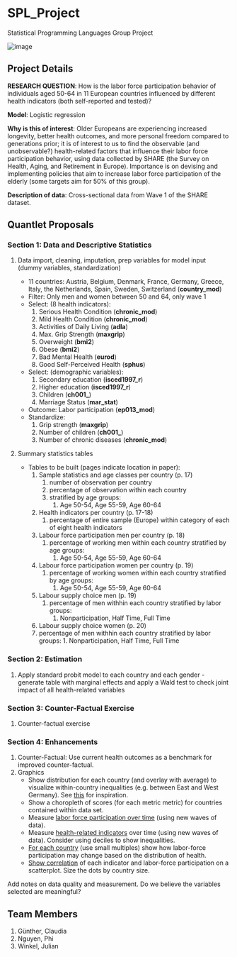 # SPL_Project

Statistical Programming Languages Group Project

![image](https://imgs.xkcd.com/comics/machine_learning.png)

## Project Details

**RESEARCH QUESTION**: How is the labor force participation behavior of individuals aged 50-64 in 11 European countries influenced by different health indicators (both self-reported and tested)?

**Model**: Logistic regression

**Why is this of interest**: Older Europeans are experiencing increased longevity, better health outcomes, and more personal freedom compared to generations prior; it is of interest to us to find the observable (and unobservable?) health-related factors that influence their labor force participation behavior, using data collected by SHARE (the Survey on Health, Aging, and Retirement in Europe). Importance is on devising and implementing policies that aim to increase labor force participation of the elderly (some targets aim for 50% of this group).

**Description of data**: Cross-sectional data from Wave 1 of the SHARE dataset.

## Quantlet Proposals

### Section 1: Data and Descriptive Statistics

1. Data import, cleaning, imputation, prep variables for model input (dummy variables, standardization)
    - 11 countries: Austria, Belgium, Denmark, France, Germany, Greece, Italy, the Netherlands, Spain, Sweden, Switzerland (**country_mod**)
    - Filter: Only men and women between 50 and 64, only wave 1
    - Select: (8 health indicators):
        1. Serious Health Condition (**chronic_mod**)
        2. Mild Health Condition (**chronic_mod**)
        3. Activities of Daily Living (**adla**)
        4. Max. Grip Strength (**maxgrip**)
        5. Overweight (**bmi2**)
        6. Obese (**bmi2**)
        7. Bad Mental Health (**eurod**)
        8. Good Self-Perceived Health (**sphus**)
    - Select: (demographic variables):
        1. Secondary education (**isced1997_r**)
        2. Higher education (**isced1997_r**)
        3. Children (**ch001_**)
        4. Marriage Status (**mar_stat**)
    - Outcome: Labor participation (**ep013_mod**)
    - Standardize:
        1. Grip strength (**maxgrip**)
        2. Number of children (**ch001_**)
        3. Number of chronic diseases (**chronic_mod**)

2. Summary statistics tables
    - Tables to be built (pages indicate location in paper):
        1. Sample statistics and age classes per country (p. 17)
            1. number of observation per country
            2. percentage of observation within each country
            3. stratified by age groups:
                1. Age 50-54, Age 55-59, Age 60-64
        2. Health indicators per country (p. 17-18)
            1. percentage of entire sample (Europe) within category of each of eight health indicators
        3. Labour force participation men per country (p. 18)
            1. percentage of working men within each country stratified by age groups:
                1. Age 50-54, Age 55-59, Age 60-64
        4. Labour force participation women per country (p. 19)
            1. percentage of working women within each country stratified by age groups:
                1. Age 50-54, Age 55-59, Age 60-64
        5. Labour supply choice men (p. 19)
            1. percentage of men withhin each country stratified by labor groups:
                1. Nonparticipation, Half Time, Full Time
        6. Labour supply choice women (p. 20)
        1. percentage of men withhin each country stratified by labor groups:
                1. Nonparticipation, Half Time, Full Time

### Section 2: Estimation

1. Apply standard probit model to each country and each gender - generate table with marginal effects and apply a Wald test to check joint impact of all health-related variables

### Section 3: Counter-Factual Exercise

1. Counter-factual exercise

### Section 4: Enhancements

1. Counter-Factual: Use current health outcomes as a benchmark for improved counter-factual.
2. Graphics
    - Show distribution for each country (and overlay with average) to visualize within-country inequalities (e.g. between East and West Germany). See [this](https://ourworldindata.org/wp-content/uploads/2017/04/The-distribution-of-life-satisfaction.png) for inspiration.
    - Show a choropleth of scores (for each metric metric) for countries contained within data set.
    - Measure [labor force participation over time](https://ourworldindata.org/grapher/share-of-people-who-say-they-are-happy) (using new waves of data).
    - Measure [health-related indicators](https://ourworldindata.org/wp-content/uploads/2017/04/Happiness-Inequality-Clark-et-al-2015.png) over time (using new waves of data). Consider using deciles to show inequalities.
    - [For each country](https://ourworldindata.org/wp-content/uploads/2017/04/Happiness-by-Income-Quintiles-Small-Multiples.png) (use small multiples) show how labor-force participation may change based on the distribution of health.
    - [Show correlation](https://ourworldindata.org/grapher/gdp-vs-happiness) of each indicator and labor-force participation on a scatterplot. Size the dots by country size.

Add notes on data quality and measurement. Do we believe the variables selected are meaningful?

## Team Members

1. Günther, Claudia
2. Nguyen, Phi
3. Winkel, Julian
